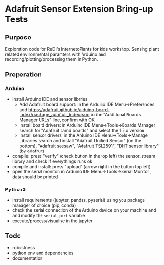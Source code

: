 # Adafruit Sensor Extension Bring-up Tests
## Purpose
Exploration code for ReDI's InternetoPlants for kids workshop. Sensing plant related environmental paramters with Arduino and recording/plotting/processing them in Python.

## Preperation
### Arduino
+ install Arduino IDE and sensor librries
    + Add Adafruit board support: in the Arduino IDE Menu->Preferences add https://adafruit.github.io/arduino-board-index/package_adafruit_index.json to the "Additional Boards Manager URLs" line, confirm with OK
    + Install board drivers: in Arduino IDE Menu->Tools->Boards Manager search for "Adafruit samd boards" and select the 1.5.x version
    + Install sensor drivers: in the Arduino IDE Menu->Tools->Manage Libraries search and install "Adafruit Unified Sensor" (on the bottom), "Adafruit seesaw", "Adafruit TSL2591", "DHT sensor library" (by adafruit)
+ compile: press "verify" (check button in the top left) the sensor_stream library and check if everythings runs ok
+ compile and install: press "upload" (arrow right in the button top left)
+ open the serial monitor: in Arduino IDE Menu->Tools->Serial Monitor , data should be printed

### Python3
+ install requirements (jupyter, pandas, pyserial) using you package manager of choice (pip, conda)
+ check the serial connection of the Arduino device on your machine and and modify the `serial_port` variable
+ execute/process/visualise in the jupyter

## Todo
+ robustness
+ python env and dependencies
+ documentation